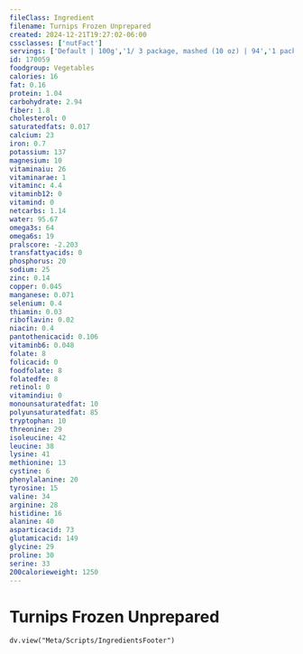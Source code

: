 ```yaml
---
fileClass: Ingredient
filename: Turnips Frozen Unprepared
created: 2024-12-21T19:27:02-06:00
cssclasses: ['nutFact']
servings: ['Default | 100g','1/ 3 package, mashed (10 oz) | 94','1 package, mashed (10 oz) | 284']
id: 170059
foodgroup: Vegetables
calories: 16
fat: 0.16
protein: 1.04
carbohydrate: 2.94
fiber: 1.8
cholesterol: 0
saturatedfats: 0.017
calcium: 23
iron: 0.7
potassium: 137
magnesium: 10
vitaminaiu: 26
vitaminarae: 1
vitaminc: 4.4
vitaminb12: 0
vitamind: 0
netcarbs: 1.14
water: 95.67
omega3s: 64
omega6s: 19
pralscore: -2.203
transfattyacids: 0
phosphorus: 20
sodium: 25
zinc: 0.14
copper: 0.045
manganese: 0.071
selenium: 0.4
thiamin: 0.03
riboflavin: 0.02
niacin: 0.4
pantothenicacid: 0.106
vitaminb6: 0.048
folate: 8
folicacid: 0
foodfolate: 8
folatedfe: 8
retinol: 0
vitamindiu: 0
monounsaturatedfat: 10
polyunsaturatedfat: 85
tryptophan: 10
threonine: 29
isoleucine: 42
leucine: 38
lysine: 41
methionine: 13
cystine: 6
phenylalanine: 20
tyrosine: 15
valine: 34
arginine: 28
histidine: 16
alanine: 40
asparticacid: 73
glutamicacid: 149
glycine: 29
proline: 30
serine: 33
200calorieweight: 1250
---
```


# Turnips Frozen Unprepared

```dataviewjs
dv.view("Meta/Scripts/IngredientsFooter")
```